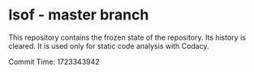 # lsof - master branch

This repository contains the frozen state of the repository.
Its history is cleared. It is used only for static code
analysis with Codacy.

Commit Time: 1723343942